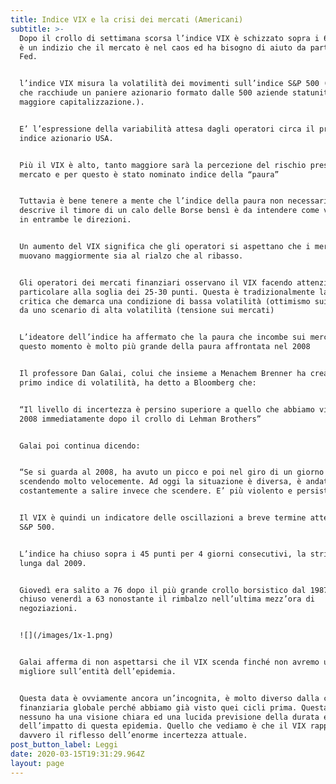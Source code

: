 ```yaml
---
title: Indice VIX e la crisi dei mercati (Americani)
subtitle: >-
  Dopo il crollo di settimana scorsa l’indice VIX è schizzato sopra i 60; questo
  è un indizio che il mercato è nel caos ed ha bisogno di aiuto da parte della
  Fed.


  l’indice VIX misura la volatilità dei movimenti sull’indice S&P 500 (indice
  che racchiude un paniere azionario formato dalle 500 aziende statunitensi a
  maggiore capitalizzazione.).


  E’ l’espressione della variabilità attesa dagli operatori circa il principale
  indice azionario USA.


  Più il VIX è alto, tanto maggiore sarà la percezione del rischio presente sul
  mercato e per questo è stato nominato indice della “paura”


  Tuttavia è bene tenere a mente che l’indice della paura non necessariamente
  descrive il timore di un calo delle Borse bensì è da intendere come volatilità
  in entrambe le direzioni.


  Un aumento del VIX significa che gli operatori si aspettano che i mercati si
  muovano maggiormente sia al rialzo che al ribasso.


  Gli operatori dei mercati finanziari osservano il VIX facendo attenzione in
  particolare alla soglia dei 25-30 punti. Questa è tradizionalmente la soglia
  critica che demarca una condizione di bassa volatilità (ottimismo sui mercati)
  da uno scenario di alta volatilità (tensione sui mercati)


  L’ideatore dell’indice ha affermato che la paura che incombe sui mercati in
  questo momento è molto più grande della paura affrontata nel 2008


  Il professore Dan Galai, colui che insieme a Menachem Brenner ha creato il
  primo indice di volatilità, ha detto a Bloomberg che:


  “Il livello di incertezza è persino superiore a quello che abbiamo visto nel
  2008 immediatamente dopo il crollo di Lehman Brothers”


  Galai poi continua dicendo:


  “Se si guarda al 2008, ha avuto un picco e poi nel giro di un giorno o 2 stava
  scendendo molto velocemente. Ad oggi la situazione è diversa, è andato
  costantemente a salire invece che scendere. E’ più violento e persistente”


  Il VIX è quindi un indicatore delle oscillazioni a breve termine attese per lo
  S&P 500.


  L’indice ha chiuso sopra i 45 punti per 4 giorni consecutivi, la striscia più
  lunga dal 2009.


  Giovedì era salito a 76 dopo il più grande crollo borsistico dal 1987, ed ha
  chiuso venerdì a 63 nonostante il rimbalzo nell’ultima mezz’ora di
  negoziazioni.


  ![](/images/1x-1.png)


  Galai afferma di non aspettarsi che il VIX scenda finché non avremo un quadro
  migliore sull’entità dell’epidemia.


  Questa data è ovviamente ancora un’incognita, è molto diverso dalla crisi
  finanziaria globale perché abbiamo già visto quei cicli prima. Questa volta,
  nessuno ha una visione chiara ed una lucida previsione della durata e
  dell’impatto di questa epidemia. Quello che vediamo è che il VIX rappresenta
  davvero il riflesso dell’enorme incertezza attuale.
post_button_label: Leggi
date: 2020-03-15T19:31:29.964Z
layout: page
---
```

